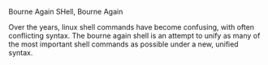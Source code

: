 Bourne Again SHell, Bourne Again

Over the years, linux shell commands have become confusing, with often conflicting syntax. The bourne again shell is an attempt to unify as many of the most important shell commands as possible under a new, unified syntax.

